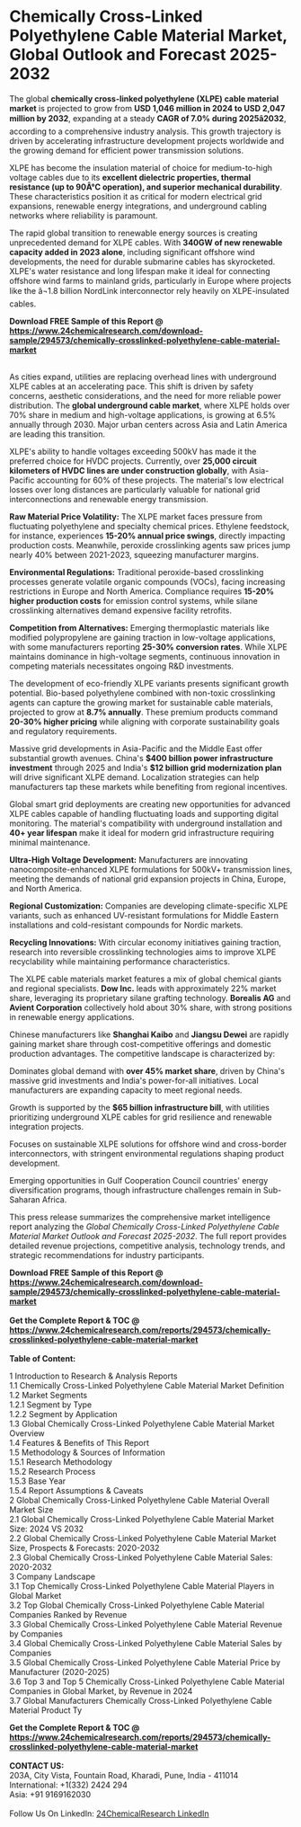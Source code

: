 <h1>Chemically Cross-Linked Polyethylene Cable Material Market, Global Outlook and Forecast 2025-2032</h1><p>The global <strong>chemically cross-linked polyethylene (XLPE) cable material market</strong> is projected to grow from <strong>USD 1,046 million in 2024 to USD 2,047 million by 2032</strong>, expanding at a steady <strong>CAGR of 7.0% during 2025â2032</strong>, according to a comprehensive industry analysis. This growth trajectory is driven by accelerating infrastructure development projects worldwide and the growing demand for efficient power transmission solutions.</p><p>XLPE has become the insulation material of choice for medium-to-high voltage cables due to its <strong>excellent dielectric properties, thermal resistance (up to 90Â°C operation), and superior mechanical durability</strong>. These characteristics position it as critical for modern electrical grid expansions, renewable energy integrations, and underground cabling networks where reliability is paramount.</p><p>The rapid global transition to renewable energy sources is creating unprecedented demand for XLPE cables. With <strong>340GW of new renewable capacity added in 2023 alone</strong>, including significant offshore wind developments, the need for durable submarine cables has skyrocketed. XLPE's water resistance and long lifespan make it ideal for connecting offshore wind farms to mainland grids, particularly in Europe where projects like the â¬1.8 billion NordLink interconnector rely heavily on XLPE-insulated cables.</p><div><b>Download FREE Sample of this Report @ 
            <a href="https://www.24chemicalresearch.com/download-sample/294573/chemically-crosslinked-polyethylene-cable-material-market">
            https://www.24chemicalresearch.com/download-sample/294573/chemically-crosslinked-polyethylene-cable-material-market</a></b></div><br><p>As cities expand, utilities are replacing overhead lines with underground XLPE cables at an accelerating pace. This shift is driven by safety concerns, aesthetic considerations, and the need for more reliable power distribution. The <strong>global underground cable market</strong>, where XLPE holds over 70% share in medium and high-voltage applications, is growing at 6.5% annually through 2030. Major urban centers across Asia and Latin America are leading this transition.</p><p>XLPE's ability to handle voltages exceeding 500kV has made it the preferred choice for HVDC projects. Currently, over <strong>25,000 circuit kilometers of HVDC lines are under construction globally</strong>, with Asia-Pacific accounting for 60% of these projects. The material's low electrical losses over long distances are particularly valuable for national grid interconnections and renewable energy transmission.</p><p><strong>Raw Material Price Volatility:</strong> The XLPE market faces pressure from fluctuating polyethylene and specialty chemical prices. Ethylene feedstock, for instance, experiences <strong>15-20% annual price swings</strong>, directly impacting production costs. Meanwhile, peroxide crosslinking agents saw prices jump nearly 40% between 2021-2023, squeezing manufacturer margins.</p><p><strong>Environmental Regulations:</strong> Traditional peroxide-based crosslinking processes generate volatile organic compounds (VOCs), facing increasing restrictions in Europe and North America. Compliance requires <strong>15-20% higher production costs</strong> for emission control systems, while silane crosslinking alternatives demand expensive facility retrofits.</p><p><strong>Competition from Alternatives:</strong> Emerging thermoplastic materials like modified polypropylene are gaining traction in low-voltage applications, with some manufacturers reporting <strong>25-30% conversion rates</strong>. While XLPE maintains dominance in high-voltage segments, continuous innovation in competing materials necessitates ongoing R&amp;D investments.</p><p>The development of eco-friendly XLPE variants presents significant growth potential. Bio-based polyethylene combined with non-toxic crosslinking agents can capture the growing market for sustainable cable materials, projected to grow at <strong>8.7% annually</strong>. These premium products command <strong>20-30% higher pricing</strong> while aligning with corporate sustainability goals and regulatory requirements.</p><p>Massive grid developments in Asia-Pacific and the Middle East offer substantial growth avenues. China's <strong>$400 billion power infrastructure investment</strong> through 2025 and India's <strong>$12 billion grid modernization plan</strong> will drive significant XLPE demand. Localization strategies can help manufacturers tap these markets while benefiting from regional incentives.</p><p>Global smart grid deployments are creating new opportunities for advanced XLPE cables capable of handling fluctuating loads and supporting digital monitoring. The material's compatibility with underground installation and <strong>40+ year lifespan</strong> make it ideal for modern grid infrastructure requiring minimal maintenance.</p><p><strong>Ultra-High Voltage Development:</strong> Manufacturers are innovating nanocomposite-enhanced XLPE formulations for 500kV+ transmission lines, meeting the demands of national grid expansion projects in China, Europe, and North America.</p><p><strong>Regional Customization:</strong> Companies are developing climate-specific XLPE variants, such as enhanced UV-resistant formulations for Middle Eastern installations and cold-resistant compounds for Nordic markets.</p><p><strong>Recycling Innovations:</strong> With circular economy initiatives gaining traction, research into reversible crosslinking technologies aims to improve XLPE recyclability while maintaining performance characteristics.</p><p>The XLPE cable materials market features a mix of global chemical giants and regional specialists. <strong>Dow Inc.</strong> leads with approximately 22% market share, leveraging its proprietary silane grafting technology. <strong>Borealis AG</strong> and <strong>Avient Corporation</strong> collectively hold about 30% share, with strong positions in renewable energy applications.</p><p>Chinese manufacturers like <strong>Shanghai Kaibo</strong> and <strong>Jiangsu Dewei</strong> are rapidly gaining market share through cost-competitive offerings and domestic production advantages. The competitive landscape is characterized by:</p><p>Dominates global demand with <strong>over 45% market share</strong>, driven by China's massive grid investments and India's power-for-all initiatives. Local manufacturers are expanding capacity to meet regional needs.</p><p>Growth is supported by the <strong>$65 billion infrastructure bill</strong>, with utilities prioritizing underground XLPE cables for grid resilience and renewable integration projects.</p><p>Focuses on sustainable XLPE solutions for offshore wind and cross-border interconnectors, with stringent environmental regulations shaping product development.</p><p>Emerging opportunities in Gulf Cooperation Council countries' energy diversification programs, though infrastructure challenges remain in Sub-Saharan Africa.</p><p>This press release summarizes the comprehensive market intelligence report analyzing the <em>Global Chemically Cross-Linked Polyethylene Cable Material Market Outlook and Forecast 2025-2032</em>. The full report provides detailed revenue projections, competitive analysis, technology trends, and strategic recommendations for industry participants.</p><div><b>Download FREE Sample of this Report @ 
            <a href="https://www.24chemicalresearch.com/download-sample/294573/chemically-crosslinked-polyethylene-cable-material-market">
            https://www.24chemicalresearch.com/download-sample/294573/chemically-crosslinked-polyethylene-cable-material-market</a></b></div><br><div><b>Get the Complete Report & TOC @ 
            <a href="https://www.24chemicalresearch.com/reports/294573/chemically-crosslinked-polyethylene-cable-material-market">
            https://www.24chemicalresearch.com/reports/294573/chemically-crosslinked-polyethylene-cable-material-market</a></b></div><br>
            <b>Table of Content:</b><p>1 Introduction to Research & Analysis Reports<br />
 1.1 Chemically Cross-Linked Polyethylene Cable Material Market Definition<br />
 1.2 Market Segments<br />
 1.2.1 Segment by Type<br />
 1.2.2 Segment by Application<br />
 1.3 Global Chemically Cross-Linked Polyethylene Cable Material Market Overview<br />
 1.4 Features & Benefits of This Report<br />
 1.5 Methodology & Sources of Information<br />
 1.5.1 Research Methodology<br />
 1.5.2 Research Process<br />
 1.5.3 Base Year<br />
 1.5.4 Report Assumptions & Caveats<br />
2 Global Chemically Cross-Linked Polyethylene Cable Material Overall Market Size<br />
 2.1 Global Chemically Cross-Linked Polyethylene Cable Material Market Size: 2024 VS 2032<br />
 2.2 Global Chemically Cross-Linked Polyethylene Cable Material Market Size, Prospects & Forecasts: 2020-2032<br />
 2.3 Global Chemically Cross-Linked Polyethylene Cable Material Sales: 2020-2032<br />
3 Company Landscape<br />
 3.1 Top Chemically Cross-Linked Polyethylene Cable Material Players in Global Market<br />
 3.2 Top Global Chemically Cross-Linked Polyethylene Cable Material Companies Ranked by Revenue<br />
 3.3 Global Chemically Cross-Linked Polyethylene Cable Material Revenue by Companies<br />
 3.4 Global Chemically Cross-Linked Polyethylene Cable Material Sales by Companies<br />
 3.5 Global Chemically Cross-Linked Polyethylene Cable Material Price by Manufacturer (2020-2025)<br />
 3.6 Top 3 and Top 5 Chemically Cross-Linked Polyethylene Cable Material Companies in Global Market, by Revenue in 2024<br />
 3.7 Global Manufacturers Chemically Cross-Linked Polyethylene Cable Material Product Ty</p><div><b>Get the Complete Report & TOC @ 
            <a href="https://www.24chemicalresearch.com/reports/294573/chemically-crosslinked-polyethylene-cable-material-market">
            https://www.24chemicalresearch.com/reports/294573/chemically-crosslinked-polyethylene-cable-material-market</a></b></div><br><b>CONTACT US:</b><br>
            203A, City Vista, Fountain Road, Kharadi, Pune, India - 411014<br>
            International: +1(332) 2424 294<br>
            Asia: +91 9169162030 <br><br>
            Follow Us On LinkedIn: <a href="https://www.linkedin.com/company/24chemicalresearch/">24ChemicalResearch LinkedIn</a>